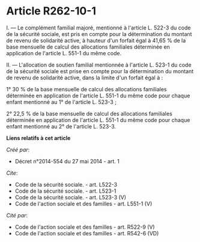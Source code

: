 # Article R262-10-1

I. ― Le complément familial majoré, mentionné à l'article L. 522-3 du code de la sécurité sociale, est pris en compte pour la
détermination du montant de revenu de solidarité active, à hauteur d'un forfait égal à 41,65 % de la base mensuelle de calcul
des allocations familiales déterminée en application de l'article L. 551-1 du même code. 

II. ― L'allocation de soutien familial mentionnée à l'article L. 523-1 du code de la sécurité sociale est prise en compte
pour la détermination du montant de revenu de solidarité active, dans la limite d'un forfait égal à : 

1° 30 % de la base mensuelle de calcul des allocations familiales déterminée en application de l'article L. 551-1 du même
code pour chaque enfant mentionné au 1° de l'article L. 523-3 ; 

2° 22,5 % de la base mensuelle de calcul des allocations familiales déterminée en application de l'article L. 551-1 du même
code pour chaque enfant mentionné au 2° de l'article L. 523-3.

**Liens relatifs à cet article**

_Créé par_:

  - Décret n°2014-554 du 27 mai 2014 - art. 1

_Cite_:

  - Code de la sécurité sociale. - art. L522-3
  - Code de la sécurité sociale. - art. L523-1
  - Code de la sécurité sociale. - art. L523-3 (V)
  - Code de l'action sociale et des familles - art. L551-1 (V)

_Cité par_:

  - Code de l'action sociale et des familles - art. R522-9 (V)
  - Code de l'action sociale et des familles - art. R542-6 (VD)
